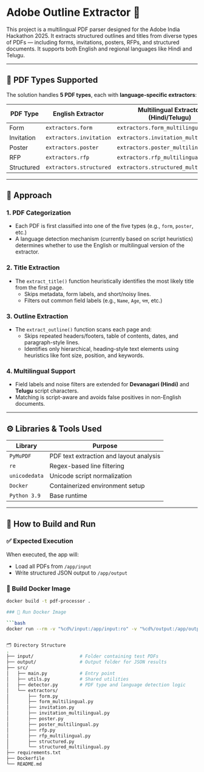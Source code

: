 # Adobe Outline Extractor 📝

This project is a multilingual PDF parser designed for the Adobe India Hackathon 2025. It extracts structured outlines and titles from diverse types of PDFs — including forms, invitations, posters, RFPs, and structured documents. It supports both English and regional languages like Hindi and Telugu.

---

## 📌 PDF Types Supported

The solution handles **5 PDF types**, each with **language-specific extractors**:

| PDF Type     | English Extractor       | Multilingual Extractor (Hindi/Telugu) |
|--------------|-------------------------|----------------------------------------|
| Form         | `extractors.form`       | `extractors.form_multilingual`        |
| Invitation   | `extractors.invitation` | `extractors.invitation_multilingual`  |
| Poster       | `extractors.poster`     | `extractors.poster_multilingual`      |
| RFP          | `extractors.rfp`        | `extractors.rfp_multilingual`         |
| Structured   | `extractors.structured` | `extractors.structured_multilingual`  |

---

## 🧠 Approach

### 1. **PDF Categorization**
- Each PDF is first classified into one of the five types (e.g., `form`, `poster`, etc.)
- A language detection mechanism (currently based on script heuristics) determines whether to use the English or multilingual version of the extractor.

### 2. **Title Extraction**
- The `extract_title()` function heuristically identifies the most likely title from the first page.
  - Skips metadata, form labels, and short/noisy lines.
  - Filters out common field labels (e.g., `Name`, `Age`, `पता`, etc.)

### 3. **Outline Extraction**
- The `extract_outline()` function scans each page and:
  - Skips repeated headers/footers, table of contents, dates, and paragraph-style lines.
  - Identifies only hierarchical, heading-style text elements using heuristics like font size, position, and keywords.

### 4. **Multilingual Support**
- Field labels and noise filters are extended for **Devanagari (Hindi)** and **Telugu** script characters.
- Matching is script-aware and avoids false positives in non-English documents.

---

## ⚙️ Libraries & Tools Used

| Library       | Purpose                                  |
|---------------|------------------------------------------|
| `PyMuPDF`     | PDF text extraction and layout analysis  |
| `re`          | Regex-based line filtering               |
| `unicodedata` | Unicode script normalization             |
| `Docker`      | Containerized environment setup          |
| `Python 3.9`  | Base runtime                             |

---

## 🚀 How to Build and Run

### ✅ Expected Execution
When executed, the app will:
- Load all PDFs from `/app/input`
- Write structured JSON output to `/app/output`

### 🔧 Build Docker Image

```bash
docker build -t pdf-processor .

### 🔧 Run Docker Image

```bash
docker run --rm -v "%cd%/input:/app/input:ro" -v "%cd%/output:/app/output" --network none pdf-processor


🗂️ Directory Structure
.
├── input/                 # Folder containing test PDFs
├── output/                # Output folder for JSON results
├── src/
│   ├── main.py            # Entry point
│   ├── utils.py           # Shared utilities
│   ├── detector.py        # PDF type and language detection logic
│   └── extractors/
│       ├── form.py
│       ├── form_multilingual.py
│       ├── invitation.py
│       ├── invitation_multilingual.py
│       ├── poster.py
│       ├── poster_multilingual.py
│       ├── rfp.py
│       ├── rfp_multilingual.py
│       ├── structured.py
│       └── structured_multilingual.py
├── requirements.txt
├── Dockerfile
└── README.md
